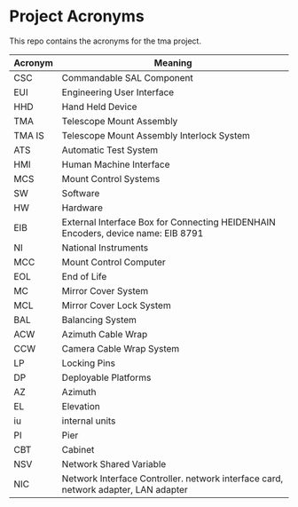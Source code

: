 # Project Acronyms

This repo contains the acronyms for the tma project.

| Acronym | Meaning                                                                               |
| ------- | --------------------------------------------------------------------------------      |
| CSC     | Commandable SAL Component                                                             |
| EUI     | Engineering User Interface                                                            |
| HHD     | Hand Held Device                                                                      |
| TMA     | Telescope Mount Assembly                                                              |
| TMA IS  | Telescope Mount Assembly Interlock System                                             |
| ATS     | Automatic Test System                                                                 |
| HMI     | Human Machine Interface                                                               |
| MCS     | Mount Control Systems                                                                 |
| SW      | Software                                                                              |
| HW      | Hardware                                                                              |
| EIB     | External Interface Box for Connecting HEIDENHAIN Encoders, device name: EIB 8791      |
| NI      | National Instruments                                                                  |
| MCC     | Mount Control Computer                                                                |
| EOL     | End of Life                                                                           |
| MC      | Mirror Cover System                                                                   |
| MCL     | Mirror Cover Lock System                                                              |
| BAL     | Balancing System                                                                      |
| ACW     | Azimuth Cable Wrap                                                                    |
| CCW     | Camera Cable Wrap System                                                              |
| LP      | Locking Pins                                                                          |
| DP      | Deployable Platforms                                                                  |
| AZ      | Azimuth                                                                               |
| EL      | Elevation                                                                             |
| iu      | internal units                                                                        |
| PI      | Pier                                                                                  |
| CBT     | Cabinet                                                                               |
| NSV     | Network Shared Variable                                                               |
| NIC     | Network Interface Controller. network interface card, network adapter, LAN adapter    |
